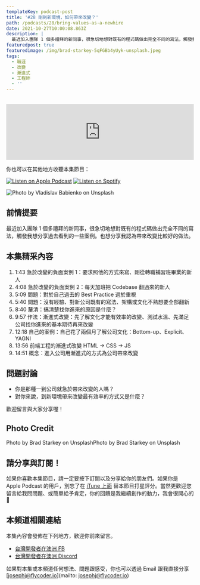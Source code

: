 ```yaml
---
templateKey: podcast-post
title: '#28 剛到新環境，如何帶來改變？'
path: /podcasts/28/bring-values-as-a-newhire
date: 2021-10-27T10:00:08.863Z
description: |
  最近加入團隊 1 個多禮拜的新同事，很急切地想對既有的程式碼做出完全不同的寫法，觸發我想分享過去看到的一些案例。也想分享我認為帶來改變比較好的做法。
featuredpost: true
featuredimage: /img/brad-starkey-5qFGBb4yUyk-unsplash.jpeg
tags:
  - 職涯
  - 改變
  - 漸進式
  - 工程師
  - ''
---
```

<br/>
<iframe src="https://www.listennotes.com/podcasts/flycoder-飛行開發者/28-如何帶來改變progressive-MSKrG3kEIeW/embed/" height="150px" width="100%" style="width: 1px; min-width: 100%;" frameborder="0" scrolling="no"></iframe>

你也可以在其他地方收聽本集節目：

[![Listen on Apple Podcast](/img/apple_badge.svg)](https://podcasts.apple.com/au/podcast/28-%E5%A6%82%E4%BD%95%E5%B8%B6%E4%BE%86%E6%94%B9%E8%AE%8A-progressive-enhancement/id1479619488?i=1000539009381) [![Listen on Spotify](/img/spotify-badge-165x40.svg)](https://open.spotify.com/episode/5l4vQ8z32k3W6IWgDYHvaJ)

![Photo by Vladislav Babienko on Unsplash](/img/brad-starkey-5qFGBb4yUyk-unsplash.jpeg "封面照 - 澳洲護照")

## 前情提要

最近加入團隊 1 個多禮拜的新同事，很急切地想對既有的程式碼做出完全不同的寫法，觸發我想分享過去看到的一些案例。也想分享我認為帶來改變比較好的做法。

## 本集精采內容

1. 1:43 急於改變的負面案例 1：要求照他的方式來寫、剛從轉職補習班畢業的新人
2. 4:08 急於改變的負面案例 2：每天加班把 Codebase 翻過來的新人
3. 5:09 問題：對於自己過去的 Best Practice 過於重視
4. 5:40 問題：沒有經驗、對新公司既有的寫法、架構或文化不熟想要全部翻新
5. 8:40 釐清：搞清楚找你進來的原因是什麼？
6. 9:57 作法：漸進式改變：先了解文化才能有效率的改變、測試水溫、先滿足公司找你進來的基本期待再來改變
7. 12:18 自己的案例：自己花了兩個月了解公司文化：Bottom-up、Explicit、YAGNI
8. 13:56 前端工程的漸進式改變 HTML -> CSS -> JS 
9. 14:51 概念：進入公司用漸進式的方式為公司帶來改變

## 問題討論

* 你是那種一到公司就急於帶來改變的人嗎？
* 對你來說，到新環境帶來改變最有效率的方式又是什麼？

歡迎留言與大家分享喔！

## Photo Credit

Photo by Brad Starkey on UnsplashPhoto by Brad Starkey on Unsplash

## 請分享與訂閱！

如果你喜歡本集節目，請一定要按下訂閱以及分享給你的朋友們。如果你是 Apple Podcast 的用戶，別忘了在 [iTune 上面](https://podcasts.apple.com/au/podcast/flycoder-%E9%A3%9B%E8%A1%8C%E9%96%8B%E7%99%BC%E8%80%85/id1479619488) 替本節目打星評分。當然更歡迎您留言給我問問題、或簡單給予肯定，你的回饋是我繼續創作的動力，我會很開心的 🙏

## 本頻道相關連結

本集內容會發佈在下列地方，歡迎你前來留言。

* [台灣開發者在澳洲 FB](https://www.facebook.com/groups/1093925090649556)
* [台灣開發者在澳洲 Discord](https://discord.gg/23KQEcE)

如果對本集或本頻道任何想法、問題跟感受，你也可以透過 Email 跟我直接分享 [josephj@flycoder.io](mailto: josephj@flycoder.io)
